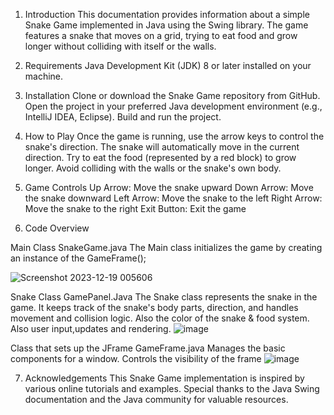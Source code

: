 
1. Introduction 
This documentation provides information about a simple Snake Game implemented in Java using the Swing library.
The game features a snake that moves on a grid, trying to eat food and grow longer without colliding with itself or the walls.

2. Requirements 
Java Development Kit (JDK) 8 or later installed on your machine.

3. Installation
Clone or download the Snake Game repository from GitHub.
Open the project in your preferred Java development environment (e.g., IntelliJ IDEA, Eclipse).
Build and run the project.

4. How to Play
Once the game is running, use the arrow keys to control the snake's direction.
The snake will automatically move in the current direction.
Try to eat the food (represented by a red block) to grow longer.
Avoid colliding with the walls or the snake's own body.

5. Game Controls 
Up Arrow: Move the snake upward
Down Arrow: Move the snake downward
Left Arrow: Move the snake to the left
Right Arrow: Move the snake to the right
Exit Button: Exit the game

6. Code Overview

 Main Class SnakeGame.java
The Main class initializes the game by creating an instance of the GameFrame();

![Screenshot 2023-12-19 005606](https://github.com/efteilucian/Snake-Game/assets/102920747/26aa7de7-c2f3-4d17-8a55-16ef532b0271)

Snake Class GamePanel.Java
The Snake class represents the snake in the game. It keeps track of the snake's body parts, direction, and handles movement and collision logic.
Also the color of the snake & food system.
Also user input,updates and rendering.
![image](https://github.com/efteilucian/Snake-Game/assets/102920747/f2e40ce4-d5c6-4392-85de-10823be09a79)

Class that sets up the JFrame GameFrame.java
Manages the basic components for a window.
Controls the visibility of the frame
![image](https://github.com/efteilucian/Snake-Game/assets/102920747/2a6156e5-2377-42c3-b8e9-455ded24ef07)

7. Acknowledgements 
This Snake Game implementation is inspired by various online tutorials and examples. Special thanks to the Java Swing documentation and the Java community for valuable resources.



